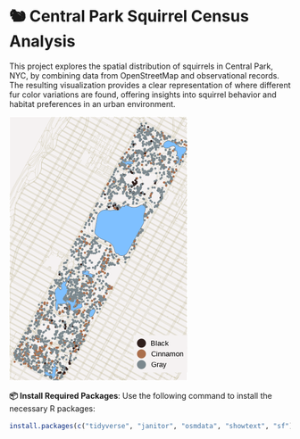 # 🐿️ Central Park Squirrel Census Analysis

This project explores the spatial distribution of squirrels in Central Park, NYC, by combining data from OpenStreetMap and observational records. The resulting visualization provides a clear representation of where different fur color variations are found, offering insights into squirrel behavior and habitat preferences in an urban environment.

![Squirrel Census Map](img/squirrel_census.png)

**📦 Install Required Packages**: Use the following command to install the necessary R packages:
   ```R
   install.packages(c("tidyverse", "janitor", "osmdata", "showtext", "sf"))
